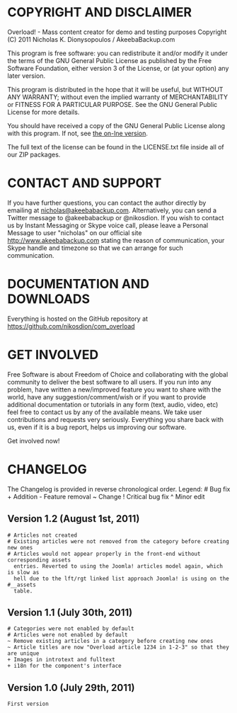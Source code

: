 COPYRIGHT AND DISCLAIMER
========================

Overload! - Mass content creator for demo and testing purposes
Copyright (C) 2011  Nicholas K. Dionysopoulos / AkeebaBackup.com

This program is free software: you can redistribute it and/or modify
it under the terms of the GNU General Public License as published by
the Free Software Foundation, either version 3 of the License, or
(at your option) any later version.

This program is distributed in the hope that it will be useful,
but WITHOUT ANY WARRANTY; without even the implied warranty of
MERCHANTABILITY or FITNESS FOR A PARTICULAR PURPOSE.  See the
GNU General Public License for more details.

You should have received a copy of the GNU General Public License
along with this program.  If not, see [the on-lne version](http://www.gnu.org/licenses/).

The full text of the license can be found in the LICENSE.txt file inside all of
our ZIP packages.

CONTACT AND SUPPORT
===================

If you have further questions, you can contact the author directly by emailing
at nicholas@akeebabackup.com. Alternatively, you can send a Twitter message to
@akeebabackup or @nikosdion. If you wish to contact us by Instant Messaging or
Skype voice call, please leave a Personal Message to user "nicholas" on our
official site http://www.akeebabackup.com stating the reason of communication,
your Skype handle and timezone so that we can arrange for such communication.

DOCUMENTATION AND DOWNLOADS
===========================

Everything is hosted on the GitHub repository at
https://github.com/nikosdion/com_overload

GET INVOLVED
============

Free Software is about Freedom of Choice and collaborating with the global
community to deliver the best software to all users. If you run into any
problem, have written a new/improved feature you want to share with the world,
have any suggestion/comment/wish or if you want to provide additional
documentation or tutorials in any form (text, audio, video, etc) feel free to
contact us by any of the available means. We take user contributions and
requests very seriously. Everything you share back with us, even if it is a bug
report, helps us improving our software.

Get involved now!

CHANGELOG
=========

The Changelog is provided in reverse chronological order.
Legend: # Bug fix     + Addition     - Feature removal     ~ Change    ! Critical bug fix     ^ Minor edit

Version 1.2 (August 1st, 2011)
-----------------------------
	# Articles not created
	# Existing articles were not removed from the category before creating new ones
	# Articles would not appear properly in the front-end without corresponding assets
	  entries. Reverted to using the Joomla! articles model again, which is slow as
	  hell due to the lft/rgt linked list approach Joomla! is using on the #__assets
	  table.

Version 1.1 (July 30th, 2011)
-----------------------------
	# Categories were not enabled by default
	# Articles were not enabled by default
	~ Remove existing articles in a category before creating new ones
	~ Article titles are now "Overload article 1234 in 1-2-3" so that they are unique
	+ Images in introtext and fulltext
	+ i18n for the component's interface

Version 1.0 (July 29th, 2011)
-----------------------------
	First version
